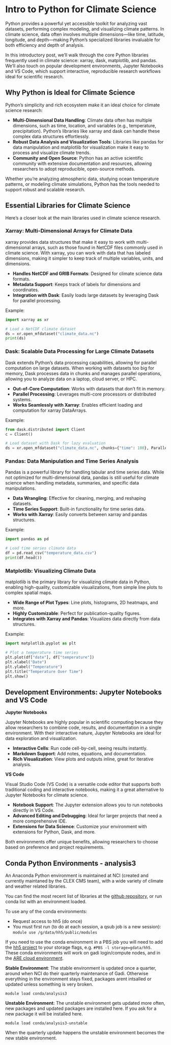 # Intro to Python for Climate Science

Python provides a powerful yet accessible toolkit for analyzing vast datasets, performing complex modeling, and visualizing climate patterns. In climate science, data often involves multiple dimensions—like time, latitude, longitude, and depth—making Python’s specialized libraries invaluable for both efficiency and depth of analysis.

In this introductory post, we’ll walk through the core Python libraries frequently used in climate science: xarray, dask, matplotlib, and pandas. We’ll also touch on popular development environments, Jupyter Notebooks and VS Code, which support interactive, reproducible research workflows ideal for scientific research.

## Why Python is Ideal for Climate Science

Python’s simplicity and rich ecosystem make it an ideal choice for climate science research:
- **Multi-Dimensional Data Handling**: Climate data often has multiple dimensions, such as time, location, and variables (e.g., temperature, precipitation). Python’s libraries like xarray and dask can handle these complex data structures effortlessly.
- **Robust Data Analysis and Visualization Tools**: Libraries like pandas for data manipulation and matplotlib for visualization make it easy to process and visualize climate trends.
- **Community and Open Source**: Python has an active scientific community with extensive documentation and resources, allowing researchers to adopt reproducible, open-source methods.

Whether you’re analyzing atmospheric data, studying ocean temperature patterns, or modeling climate simulations, Python has the tools needed to support robust and scalable research.

## Essential Libraries for Climate Science

Here’s a closer look at the main libraries used in climate science research.

### Xarray: Multi-Dimensional Arrays for Climate Data

xarray provides data structures that make it easy to work with multi-dimensional arrays, such as those found in NetCDF files commonly used in climate science. With xarray, you can work with data that has labeled dimensions, making it simpler to keep track of multiple variables, units, and dimensions.
- **Handles NetCDF and GRIB Formats**: Designed for climate science data formats.
- **Metadata Support**: Keeps track of labels for dimensions and coordinates.
- **Integration with Dask**: Easily loads large datasets by leveraging Dask for parallel processing.

Example:
```python
import xarray as xr

# Load a NetCDF climate dataset
ds = xr.open_mfdataset("climate_data.nc")
print(ds)
```

### Dask: Scalable Data Processing for Large Climate Datasets

Dask extends Python’s data processing capabilities, allowing for parallel computation on large datasets. When working with datasets too big for memory, Dask processes data in chunks and manages parallel operations, allowing you to analyze data on a laptop, cloud server, or HPC.
- **Out-of-Core Computation**: Works with datasets that don’t fit in memory.
- **Parallel Processing**: Leverages multi-core processors or distributed systems.
- **Works Seamlessly with Xarray**: Enables efficient loading and computation for xarray DataArrays.

Example:
```python
from dask.distributed import Client
c = Client()

# Load dataset with Dask for lazy evaluation
ds = xr.open_mfdataset("climate_data.nc", chunks={"time": 100}, Parallel=True)
```

### Pandas: Data Manipulation and Time Series Analysis

Pandas is a powerful library for handling tabular and time series data. While not optimized for multi-dimensional data, pandas is still useful for climate science when handling metadata, summaries, and specific data manipulations.
- **Data Wrangling**: Effective for cleaning, merging, and reshaping datasets.
- **Time Series Support**: Built-in functionality for time series data.
- **Works with Xarray**: Easily converts between xarray and pandas structures.

Example:
```python
import pandas as pd

# Load time series climate data
df = pd.read_csv("temperature_data.csv")
print(df.head())
```

### Matplotlib: Visualizing Climate Data

matplotlib is the primary library for visualizing climate data in Python, enabling high-quality, customizable visualizations, from simple line plots to complex spatial maps.

- **Wide Range of Plot Types**: Line plots, histograms, 2D heatmaps, and more.
- **Highly Customizable**: Perfect for publication-quality figures.
- **Integrates with Xarray and Pandas**: Visualizes data directly from data structures.

Example:
```python
import matplotlib.pyplot as plt

# Plot a temperature time series
plt.plot(df["date"], df["temperature"])
plt.xlabel("Date")
plt.ylabel("Temperature")
plt.title("Temperature Over Time")
plt.show()
```

## Development Environments: Jupyter Notebooks and VS Code

**Jupyter Notebooks**

Jupyter Notebooks are highly popular in scientific computing because they allow researchers to combine code, results, and documentation in a single environment. With their interactive nature, Jupyter Notebooks are ideal for data exploration and visualization.
- **Interactive Cells**: Run code cell-by-cell, seeing results instantly.
- **Markdown Support**: Add notes, equations, and documentation.
- **Rich Visualization**: View plots and outputs inline, great for iterative analysis.

**VS Code**

Visual Studio Code (VS Code) is a versatile code editor that supports both traditional coding and interactive notebooks, making it a great alternative to Jupyter Notebooks for climate science.
- **Notebook Support**: The Jupyter extension allows you to run notebooks directly in VS Code.
- **Advanced Editing and Debugging**: Ideal for larger projects that need a more comprehensive IDE.
- **Extensions for Data Science**: Customize your environment with extensions for Python, Dask, and more.

Both environments offer unique benefits, allowing researchers to choose based on preference and project requirements.

## Conda Python Environments - analysis3

An Anaconda Python environment is maintained at NCI (created and currently maintaned by the CLEX CMS team), with a wide variety of climate and weather related libraries.

You can find the most recent list of libraries at the [github repository](https://github.com/coecms/conda-envs/blob/analysis3/environment.yml), or run conda list with an environment loaded.

To use any of the conda environments:

- Request access to hh5 (do once)
- You must first run (to do at each session, a qsub job is a new session):
```module use /g/data/hh5/public/modules```


If you need to use the conda environment in a PBS job you will need to add the [hh5 project](https://my.nci.org.au/mancini/login?next=/mancini/project/hh5) to your storage flags, e.g. `#PBS -l storage=gdata/hh5`. These conda environments will work on gadi login/compute nodes, and in the [ARE cloud environment](https://are-auth.nci.org.au). 

**Stable Environment**: 
The stable environment is updated once a quarter, around when NCI do their quarterly maintenance of Gadi. Otherwise everything in the environment stays fixed, packages arent intsalled or updated unless something is very broken.

`module load conda/analysis3`

**Unstable Environment**: 
The unstable environment gets updated more often, new packages and updated packages are installed here. If you ask for a new package it will be installed here.

`module load conda/analysis3-unstable`

When the quarterly update happens the unstable environment becomes the new stable environment.

